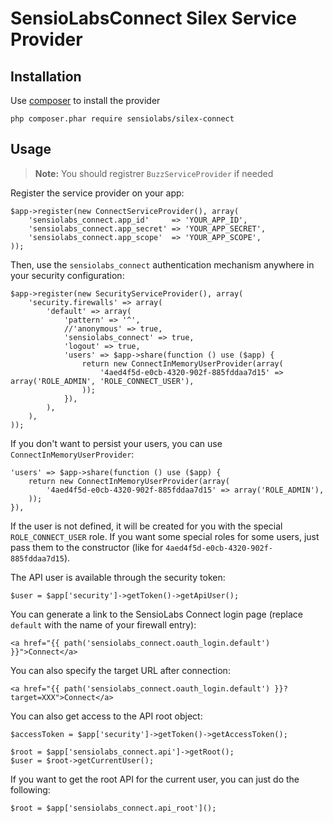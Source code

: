 SensioLabsConnect Silex Service Provider
========================================

Installation
------------

Use [composer](http://getcomposer.org) to install the provider

    php composer.phar require sensiolabs/silex-connect

Usage
-----

> **Note:** You should registrer `BuzzServiceProvider` if needed

Register the service provider on your app:

    $app->register(new ConnectServiceProvider(), array(
        'sensiolabs_connect.app_id'     => 'YOUR_APP_ID',
        'sensiolabs_connect.app_secret' => 'YOUR_APP_SECRET',
        'sensiolabs_connect.app_scope'  => 'YOUR_APP_SCOPE',
    ));

Then, use the `sensiolabs_connect` authentication mechanism anywhere in your
security configuration:

    $app->register(new SecurityServiceProvider(), array(
        'security.firewalls' => array(
            'default' => array(
                'pattern' => '^',
                //'anonymous' => true,
                'sensiolabs_connect' => true,
                'logout' => true,
                'users' => $app->share(function () use ($app) {
                    return new ConnectInMemoryUserProvider(array(
                        '4aed4f5d-e0cb-4320-902f-885fddaa7d15' => array('ROLE_ADMIN', 'ROLE_CONNECT_USER'),
                    ));
                }),
            ),
        ),
    ));

If you don't want to persist your users, you can use `ConnectInMemoryUserProvider`:

    'users' => $app->share(function () use ($app) {
        return new ConnectInMemoryUserProvider(array(
            '4aed4f5d-e0cb-4320-902f-885fddaa7d15' => array('ROLE_ADMIN'),
        ));
    }),

If the user is not defined, it will be created for you with the special
`ROLE_CONNECT_USER` role. If you want some special roles for some users, just
pass them to the constructor (like for
`4aed4f5d-e0cb-4320-902f-885fddaa7d15`).

The API user is available through the security token:

    $user = $app['security']->getToken()->getApiUser();

You can generate a link to the SensioLabs Connect login page (replace
`default` with the name of your firewall entry):

    <a href="{{ path('sensiolabs_connect.oauth_login.default') }}">Connect</a>

You can also specify the target URL after connection:

    <a href="{{ path('sensiolabs_connect.oauth_login.default') }}?target=XXX">Connect</a>

You can also get access to the API root object:

    $accessToken = $app['security']->getToken()->getAccessToken();

    $root = $app['sensiolabs_connect.api']->getRoot();
    $user = $root->getCurrentUser();

If you want to get the root API for the current user, you can just do the
following:

    $root = $app['sensiolabs_connect.api_root']();
